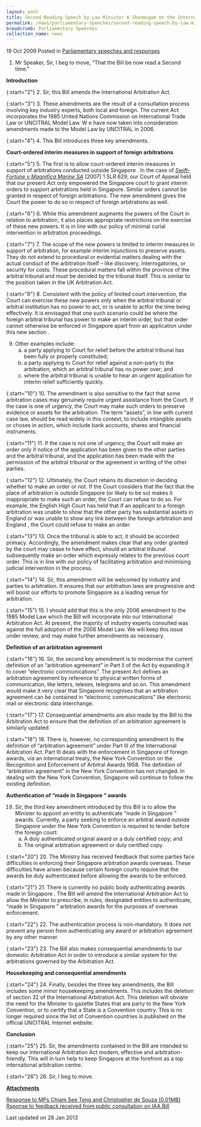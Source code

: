 ```yaml
---
layout: post
title: Second Reading Speech by Law Minister K Shanmugam on the International Arbitration (Amendment) Bill
permalink: /news/parliamentary-speeches/second-reading-speech-by-law-minister-k-shanmugam-on-the-international-arbitration-amendment-bill
breadcrumb: Parliamentary Speeches
collection_name: news
---
```


19 Oct 2009 Posted in [Parliamentary speeches and responses](/news/parliamentary-speeches)

1. Mr Speaker, Sir, I beg to move, "That the Bill be now read a Second time."
  
**Introduction**


{:start="2"}
2. Sir, this Bill amends the International Arbitration Act. 


{:start="3"}
3. These amendments are the result of a consultation process involving key industry experts, both local and foreign. The current Act incorporates the 1985 United Nations Commission on International Trade Law or UNCITRAL Model Law. W e have now taken into consideration amendments made to the Model Law by UNCITRAL in 2006. 


{:start="4"}
4. This Bill introduces three key amendments. 

**Court-ordered interim measures in support of foreign arbitrations**


{:start="5"}
5. The first is to allow court-ordered interim measures in support of arbitrations conducted outside Singapore . In the case of <i><u>Swift-Fortune v Magnifica Marine SA</u></i> [2007] 1 SLR 629, our Court of Appeal held that our present Act only empowered the Singapore court to grant interim orders to support arbitrations held in Singapore.  Similar orders cannot be granted in respect of foreign arbitrations. The new amendment gives the Court the power to do so in respect of foreign arbitrations as well.


{:start="6"}
6. While this amendment augments the powers of the Court in relation to arbitration, it also places appropriate restrictions on the exercise of these new powers. It is in line with our policy of minimal curial intervention in arbitration proceedings. 


{:start="7"}
7. The scope of the new powers is limited to interim measures in support of arbitration, for example interim injunctions to preserve assets. They do not extend to procedural or evidential matters dealing with the actual conduct of the arbitration itself – like discovery, interrogatories, or security for costs. These procedural matters fall within the province of the arbitral tribunal and must be decided by the tribunal itself. This is similar to the position taken in the UK Arbitration Act.

{:start="8"}
8. Consistent with the policy of limited court intervention, the Court can exercise these new powers only when the arbitral tribunal or arbitral institution has no power to act, or is unable to actfor the time being effectively. It is envisaged that one such scenario could be where the foreign arbitral tribunal has power to make an interim order, but that order cannot otherwise be enforced in Singapore apart from an application under this new section . 

<ol start="9">
<li>Other examples include:
<ol style="list-style-type: lower-alpha">

<li>a party applying to Court for relief before the arbitral tribunal has been fully or properly constituted; </li>

<li>a party applying to Court for relief against a non-party to the arbitration, which an arbitral tribunal has no power over; and </li>

<li>where the arbitral tribunal is unable to hear an urgent application for interim relief sufficiently quickly. </li>


</ol>

</li>


</ol>

{:start="10"}
10. The amendment is also sensitive to the fact that some arbitration cases may genuinely require urgent assistance from the Court. If the case is one of urgency, the Court may make such orders to preserve evidence or assets for the arbitration. The term “assets”, in line with current case law, should be read widely in this context, to include intangible assets or choses in action, which include bank accounts, shares and financial instruments. 

{:start="11"}
11. If the case is not one of urgency, the Court will make an order only if notice of the application has been given to the other parties and the arbitral tribunal, and the application has been made with the permission of the arbitral tribunal or the agreement in writing of the other parties. 

{:start="12"}
12. Ultimately, the Court retains its discretion in deciding whether to make an order or not. If the Court considers that the fact that the place of arbitration is outside Singapore (or likely to be so) makes it inappropriate to make such an order, the Court can refuse to do so. For example, the English High Court has held that if an applicant to a foreign arbitration was unable to show that the other party has substantial assets in England or was unable to show any link between the foreign arbitration and England , the Court could refuse to make an order. 

{:start="13"}
13. Once the tribunal is able to act, it should be accorded primacy. Accordingly, the amendment makes clear that any order granted by the court may cease to have effect, should an arbitral tribunal subsequently make an order which expressly relates to the previous court order. This is in line with our policy of facilitating arbitration and minimising judicial intervention in the process.    

{:start="14"}
14. Sir, this amendment will be welcomed by industry and parties to arbitration. It ensures that our arbitration laws are progressive and will boost our efforts to promote Singapore as a leading venue for arbitration.

{:start="15"}
15. I should add that this is the only 2006 amendment to the 1985 Model Law which the Bill will incorporate into our International Arbitration Act. At present, the majority of industry experts consulted was against the full adoption of the 2006 Model Law. We will keep this issue under review, and may make further amendments as necessary.


**Definition of an arbitration agreement**

{:start="16"}
16. Sir, the second key amendment is to modernise the current definition of an “arbitration agreement” in Part II of the Act by expanding it to cover “electronic communications”. The present Act defines an arbitration agreement by reference to physical written forms of communication, like letters, telexes, telegrams and so on. This amendment would make it very clear that Singapore recognises that an arbitration agreement can be contained in “electronic communications” like electronic mail or electronic data interchange. 

{:start="17"}
17. Consequential amendments are also made by the Bill to the Arbitration Act to ensure that the definition of an arbitration agreement is similarly updated.

{:start="18"}
18. There is, however, no corresponding amendment to the definition of “arbitration agreement” under Part III of the International Arbitration Act. Part III deals with the enforcement in Singapore of foreign awards, via an international treaty, the New York Convention on the Recognition and Enforcement of Arbitral Awards 1958. The definition of “arbitration agreement” in the New York Convention has not changed. In dealing with the New York Convention, Singapore will continue to follow the existing definition.  

**Authentication of “made in Singapore ” awards**

<ol start="19">
<li>Sir, the third key amendment introduced by this Bill is to allow the Minister to appoint an entity to authenticate “made in Singapore ” awards. Currently, a party seeking to enforce an arbitral award outside Singapore under the New York Convention is required to tender before the foreign court:

<ol style="list-style-type: lower-alpha">
<li>A duly authenticated original award or a duly certified copy; and</li>
<li> The original arbitration agreement or duly certified copy.</li>
</ol>

</li>
</ol>

{:start="20"}
20. The Ministry has received feedback that some parties face difficulties in enforcing their Singapore arbitration awards overseas. These difficulties have arisen because certain foreign courts require that the awards be duly authenticated before allowing the awards to be enforced.

{:start="21"}
21. There is currently no public body authenticating awards made in Singapore . The Bill will amend the International Arbitration Act to allow the Minister to prescribe, in rules, designated entities to authenticate, “made in Singapore ” arbitration awards for the purposes of overseas enforcement.

{:start="22"}
22. The authentication process is non-mandatory. It does not prevent any person from authenticating any award or arbitration agreement by any other manner.

{:start="23"}
23. The Bill also makes consequential amendments to our domestic Arbitration Act in order to introduce a similar system for the arbitrations governed by the Arbitration Act.


**Housekeeping and consequential amendments**

{:start="24"}
24. Finally, besides the three key amendments, the Bill includes some minor housekeeping amendments. This includes the deletion of section 32 of the International Arbitration Act. This deletion will obviate the need for the Minister to gazette States that are party to the New York Convention, or to certify that a State is a Convention country. This is no longer required since the list of Convention countries is published on the official UNCITRAL Internet website.

**Conclusion**

{:start="25"}
25. Sir, the amendments contained in the Bill are intended to keep our International Arbitration Act modern, effective and arbitration-friendly. This will in turn help to keep Singapore at the forefront as a top international arbitration centre.

{:start="26"}
26. Sir, I beg to move.

**<u>Attachments</u>**

[Response to MPs Chiam See Tong and Christopher de Souza (0.01MB)](/files/news/parliamentary-speeches/2009/10/linkclick8d65.pdf)  
[Rsponse to feedback received from public consultation on IAA Bill]()

<p class="right-side-updated">Last updated on 28 Jan 2013</p>
